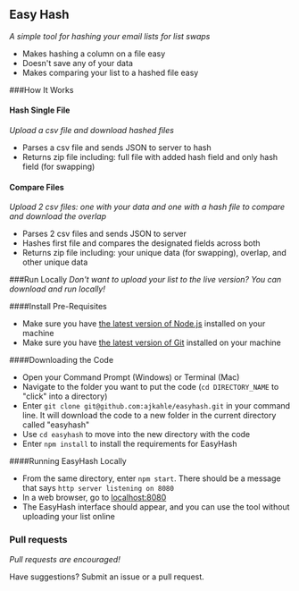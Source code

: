 ## Easy Hash
*A simple tool for hashing your email lists for list swaps*
- Makes hashing a column on a file easy
- Doesn't save any of your data
- Makes comparing your list to a hashed file easy

###How It Works
#### Hash Single File
*Upload a csv file and download hashed files*

- Parses a csv file and sends JSON to server to hash
- Returns zip file including: full file with added hash field and only hash field (for swapping)

#### Compare Files
*Upload 2 csv files: one with your data and one with a hash file to compare and download the overlap*

- Parses 2 csv files and sends JSON to server
- Hashes first file and compares the designated fields across both
- Returns zip file including: your unique data (for swapping), overlap, and other unique data

###Run Locally
*Don't want to upload your list to the live version? You can download and run locally!*

####Install Pre-Requisites
- Make sure you have [the latest version of Node.js](https://nodejs.org/en/download/) installed on your machine
- Make sure you have [the latest version of Git](https://git-scm.com/) installed on your machine

####Downloading the Code
- Open your Command Prompt (Windows) or Terminal (Mac)
- Navigate to the folder you want to put the code (`cd DIRECTORY_NAME` to "click" into a directory)
- Enter `git clone git@github.com:ajkahle/easyhash.git` in your command line. It will download the code to a new folder in the current directory called "easyhash"
- Use `cd easyhash` to move into the new directory with the code
- Enter `npm install` to install the requirements for EasyHash

####Running EasyHash Locally
- From the same directory, enter `npm start`. There should be a message that says `http server listening on 8080`
- In a web browser, go to [localhost:8080](localhost:8080)
- The EasyHash interface should appear, and you can use the tool without uploading your list online


### Pull requests
*Pull requests are encouraged!*

Have suggestions? Submit an issue or a pull request.
